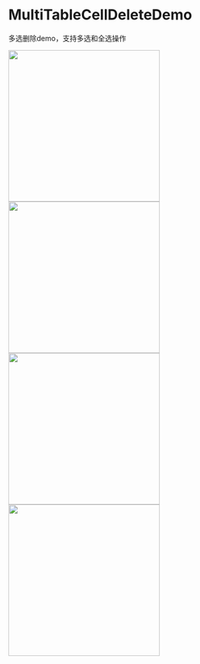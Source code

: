 # MultiTableCellDeleteDemo
多选删除demo，支持多选和全选操作

<img src='https://ws3.sinaimg.cn/large/006tNc79gy1g01fy3zk08j30m6170q6v.jpg' width=300>
<img src='https://ws2.sinaimg.cn/large/006tNc79gy1g01fx31w0zj30m6170q6k.jpg' width=300 style="display:inline">
<img src='https://ws4.sinaimg.cn/large/006tNc79gy1g01fu0zdiij30m6170dj1.jpg' width=300>
<img src='https://ws3.sinaimg.cn/large/006tNc79gy1g01fvrjct8j30m6170wi3.jpg' width=300 style="display:inline">
